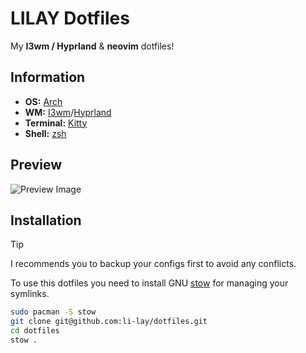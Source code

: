 # LILAY Dotfiles

My **I3wm / Hyprland** & **neovim** dotfiles!

## Information

- **OS:** [Arch](https://archlinux.org/)
- **WM:** [I3wm](https://i3wm.org/)/[Hyprland](https://hyprland.org/)
- **Terminal:** [Kitty](https://github.com/kovidgoyal/kitty)
- **Shell:** [zsh](https://www.zsh.org/)

## Preview

![Preview Image](https://github.com/li-lay/dotfiles/blob/main/Pictures/preview/preview.png)

## Installation

> [!TIP]
> I recommends you to backup your configs first to avoid any conflicts.

To use this dotfiles you need to install GNU [stow](https://www.gnu.org/software/stow/stow.html) for managing your symlinks.

```sh
sudo pacman -S stow
git clone git@github.com:li-lay/dotfiles.git
cd dotfiles
stow .
```
